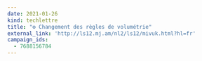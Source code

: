 ```yaml
---
date: 2021-01-26
kind: techlettre
title: "⚙️ Changement des règles de volumétrie"
external_link: 'http://ls12.mj.am/nl2/ls12/mivuk.html?hl=fr'
campaign_ids:
  - 7688156784
---
```


